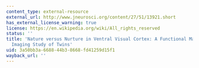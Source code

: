 ```yaml
---
content_type: external-resource
external_url: http://www.jneurosci.org/content/27/51/13921.short
has_external_license_warning: true
license: https://en.wikipedia.org/wiki/All_rights_reserved
status: ''
title: 'Nature versus Nurture in Ventral Visual Cortex: A Functional Magnetic Resonance
  Imaging Study of Twins'
uid: 3a50bb3a-6688-44b3-8668-fd41259d15f1
wayback_url: ''
---
```

